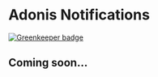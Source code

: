 # Adonis Notifications

[![Greenkeeper badge](https://badges.greenkeeper.io/enniel/adonis-fcm-notification-channel.svg?token=8ed35b615f22fa734d941b2d59a34272d1b6195ba4b77ba05dafddab43cff8b6&ts=1498134076694)](https://greenkeeper.io/)

## Coming soon...
